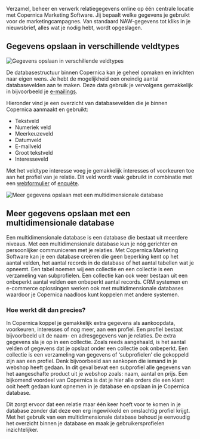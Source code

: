 Verzamel, beheer en verwerk relatiegegevens online op één centrale
locatie met Copernica Marketing Software. Jij bepaalt welke gegevens je
gebruikt voor de marketingcampagnes. Van standaard NAW-gegevens tot
kliks in je nieuwsbrief, alles wat je nodig hebt, wordt opgeslagen.

Gegevens opslaan in verschillende veldtypes
-------------------------------------------

![Gegevens opslaan in verschillende
veldtypes](../images/nl-gegevens.png "Gegevens opslaan in verschillende veldtypes")

De databasestructuur binnen Copernica kan je geheel opmaken en inrichten
naar eigen wens. Je hebt de mogelijkheid een oneindig aantal
databasevelden aan te maken. Deze data gebruik je vervolgens gemakkelijk
in bijvoorbeeld je
[e-mailings](./maak-zelf-slimme-e-mailings.md "E-mailings").

Hieronder vind je een overzicht van databasevelden die je binnen
Copernica aanmaakt en gebruikt:

-   Tekstveld
-   Numeriek veld
-   Meerkeuzeveld
-   Datumveld
-   E-mailveld
-   Groot tekstveld
-   Interesseveld

Met het veldtype interesse voeg je gemakkelijk interesses of voorkeuren
toe aan het profiel van je relatie. Dit veld wordt vaak gebruikt in
combinatie met een
[webformulier](./maak-zelf-slimme-e-mailings.md "Maak zelf slimme e-mailings")
of [enquête](./enquetes.md "Maak je eigen enquêtes").

![Meer gegevens opslaan met een multidimensionale
database](../images/multidimensionale-database-copernica.jpg "Meer gegevens opslaan met een multidimensionale database")

Meer gegevens opslaan met een multidimensionale database
--------------------------------------------------------

Een multidimensionale database is een database die bestaat uit meerdere
niveaus. Met een multidimensionale database kun je nóg gerichter en
persoonlijker communiceren met je relaties. Met Copernica Marketing
Software kan je een database creëren die geen beperking kent op het
aantal velden, het aantal records in de database of het aantal tabellen
wat je opneemt. Een tabel noemen wij een collectie en een collectie is
een verzameling van subprofielen. Een collectie kan ook weer bestaan uit
een onbeperkt aantal velden een onbeperkt aantal records. CRM systemen
en e-commerce oplossingen werken ook met multidimensionale databases
waardoor je Copernica naadloos kunt koppelen met andere systemen.

### Hoe werkt dit dan precies?

In Copernica koppel je gemakkelijk extra gegevens als aankoopdata,
voorkeuren, interesses of nog meer, aan een profiel. Een profiel bestaat
bijvoorbeeld uit de naam- en adresgegevens van je relaties. De extra
gegevens sla je op in een collectie. Zoals reeds aangehaald, is het
aantal velden of gegevens dat je opslaat onder een collectie ook
onbeperkt. Een collectie is een verzameling van gegevens of
‘subprofielen’ die gekoppeld zijn aan een profiel. Denk bijvoorbeeld aan
aankopen die iemand in je webshop heeft gedaan. In dit geval bevat een
subprofiel alle gegevens van het aangeschafte product uit je webshop
zoals: naam, aantal en prijs. Een bijkomend voordeel van Copernica is
dat je hier alle orders die een klant ooit heeft gedaan kunt opnemen in
je database en opslaan in je Copernica database.

Dit zorgt ervoor dat een relatie maar één keer hoeft voor te komen in je
database zonder dat deze een erg ingewikkeld en omslachtig profiel
krijgt. Met het gebruik van een multidimensionale database behoud je
eenvoudig het overzicht binnen je database en maak je
gebruikersprofielen inzichtelijker.
